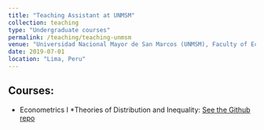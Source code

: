 ```yaml
---
title: "Teaching Assistant at UNMSM"
collection: teaching
type: "Undergraduate courses"
permalink: /teaching/teaching-unmsm
venue: "Universidad Nacional Mayor de San Marcos (UNMSM), Faculty of Economic Science"
date: 2019-07-01
location: "Lima, Peru"
---
```


## Courses:
* Econometrics I
*Theories of Distribution and Inequality: [See the Github repo](https://github.com/rmcondor/Theories-of-Distribution-and-Inequality-Course)